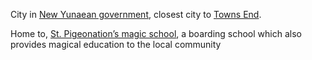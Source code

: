 City in [New Yunaean government](../../Factions/New%20Yunaean%20government.md), closest city to [Towns End](Towns%20End/Towns%20End.md).

Home to, [St. Pigeonation’s magic school](Factions/St.%20Pigeonation’s%20magic%20school.md), a boarding school which also provides magical education to the local community 